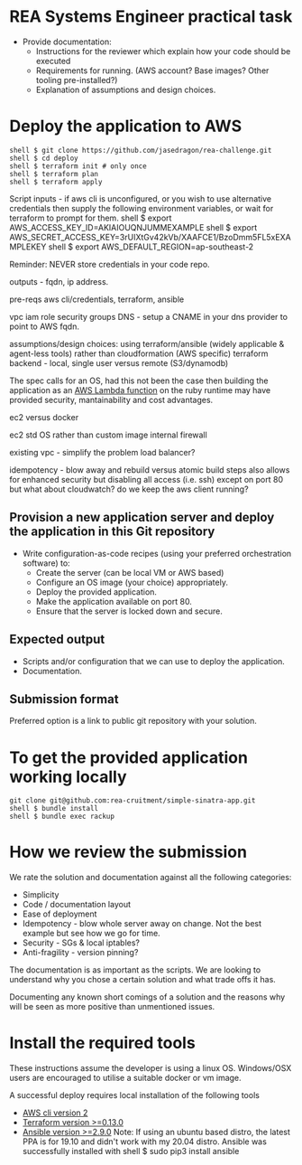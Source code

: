 REA Systems Engineer practical task
===================================

- Provide documentation:
  - Instructions for the reviewer which explain how your code should be executed
  - Requirements for running. (AWS account? Base images? Other tooling pre-installed?)
  - Explanation of assumptions and design choices.


Deploy the application to AWS
=============================
    shell $ git clone https://github.com/jasedragon/rea-challenge.git
    shell $ cd deploy
    shell $ terraform init # only once
    shell $ terraform plan
    shell $ terraform apply

Script 
inputs - if aws cli is unconfigured, or you wish to use alternative credentials then supply the following environment variables, or wait for terraform to prompt for them. 
shell $ export AWS_ACCESS_KEY_ID=AKIAIOUQNJUMMEXAMPLE
shell $ export AWS_SECRET_ACCESS_KEY=3rUIXtGv42kVb/XAAFCE1/BzoDmm5FL5xEXAMPLEKEY
shell $ export AWS_DEFAULT_REGION=ap-southeast-2

Reminder: NEVER store credentials in your code repo.

outputs - fqdn, ip address. 

pre-reqs
aws cli/credentials, 
terraform, ansible

vpc
iam role
security groups
DNS - setup a CNAME in your dns provider to point to AWS fqdn.

assumptions/design choices:
using terraform/ansible (widely applicable & agent-less tools) rather than cloudformation (AWS specific)
terraform backend - local, single user versus remote (S3/dynamodb)

The spec calls for an OS, had this not been the case then building the application as an [AWS Lambda function](https://docs.aws.amazon.com/lambda/latest/dg/lambda-ruby.html) on the ruby runtime may have provided security, mantainability and cost advantages.

ec2 versus docker 

ec2 std OS rather than custom image
internal firewall


existing vpc - simplify the problem
load balancer?

idempotency - blow away and rebuild versus atomic build steps
also allows for enhanced security but disabling all access (i.e. ssh) except on port 80
but what about cloudwatch? do we keep the aws client running?


Provision a new application server and deploy the application in this Git repository
------------------------------------------------------------------------------------
- Write configuration-as-code recipes (using your preferred orchestration software) to:
  - Create the server (can be local VM or AWS based)
  - Configure an OS image (your choice) appropriately.
  - Deploy the provided application.
  - Make the application available on port 80.
  - Ensure that the server is locked down and secure.


Expected output
---------------
- Scripts and/or configuration that we can use to deploy the application.
- Documentation.

Submission format
-----------------
Preferred option is a link to public git repository with your solution. 

To get the provided application working locally
===============================================

    git clone git@github.com:rea-cruitment/simple-sinatra-app.git
    shell $ bundle install
    shell $ bundle exec rackup


How we review the submission
============================
We rate the solution and documentation against all the following categories:

- Simplicity
- Code / documentation layout
- Ease of deployment
- Idempotency - blow whole server away on change. Not the best example but see how we go for time.
- Security - SGs & local iptables?
- Anti-fragility - version pinning?

The documentation is as important as the scripts. We are looking to understand why you chose a certain solution and what trade offs it has.

Documenting any known short comings of a solution and the reasons why will be seen as more positive than unmentioned issues. 

Install the required tools 
==========================
These instructions assume the developer is using a linux OS. 
Windows/OSX users are encouraged to utilise a suitable docker or vm image.

A successful deploy requires local installation of the following tools
- [AWS cli version 2](https://docs.aws.amazon.com/cli/latest/userguide/install-cliv2-linux.html)
- [Terraform version >=0.13.0](https://www.terraform.io/downloads.html)
- [Ansible version >=2.9.0](https://docs.ansible.com/ansible/latest/installation_guide/intro_installation.html)
  Note: If using an ubuntu based distro, the latest PPA is for 19.10 and didn't work with my 20.04 distro. Ansible was successfully installed with 
  shell $ sudo pip3 install ansible





